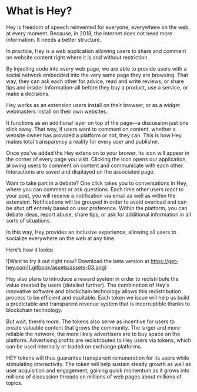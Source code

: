 # What is Hey?

Hey is freedom of speech reinvented for everyone, everywhere on the web, at every moment. Because, in 2018, the Internet does not need more information. It needs a better structure.

In practice, Hey is a web application allowing users to share and comment on website content right where it is and without restriction.

By injecting code into every web page, we are able to provide users with a social network embedded into the very same page they are browsing. That way, they can ask each other for advice, read and write reviews, or share tips and insider information–all before they buy a product, use a service, or make a decisions.

Hey works as an extension users install on their browser, or as a widget webmasters install on their own websites.

It functions as an additional layer on top of the page—a discussion just one click away. That way, if users want to comment on content, whether a website owner has provided a platform or not, they can. This is how Hey makes total transparency a reality for every user and publisher.

Once you've added the Hey extension to your brower, its icon will appear in the corner of every page you visit. Clicking the icon opens our application, allowing users to comment on content and communicate with each other. Interactions are saved and displayed on the associated page.

Want to take part in a debate? One click takes you to conversations in Hey, where you can comment or ask questions. Each time other users react to your post, you will receive a notification via email as well as within the extension. Notifications will be grouped in order to avoid overload and can be shut off entirely based on user preference. Within the platform, you can debate ideas, report abuse, share tips, or ask for additional information in all sorts of situations.

In this way, Hey provides an inclusive experience, allowing all users to socialize everywhere on the web at any time.

Here’s how it looks:

![Want to try it out right now? Download the beta version at https://get-hey.com](.gitbook/assets/assets-03.png)

Hey also plans to introduce a reward system in order to redistribute the value created by users \(detailed further\). The combination of Hey's innovative software and blockchain technology allows this redistribution process to be efficient and equitable. Each token we issue will help us build a predictable and transparent revenue system that is incorruptible thanks to blockchain technology.

But wait, there’s more. The tokens also serve as incentive for users to create valuable content that grows the community. The larger and more reliable the network, the more likely advertisers are to buy space on the platform. Advertising profits are redistributed to Hey users via tokens, which can be used internally or traded on exchange platforms.

HEY tokens will thus guarantee transparent remuneration for its users while stimulating interactivity. The token will help sustain steady growth as well as user acquisition and engagement, gaining quick momentum as it grows into millions of discussion threads on millions of web pages about millions of topics.  




